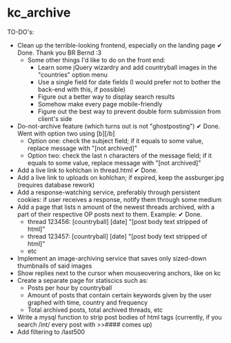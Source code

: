 # kc_archive
TO-DO's:
* Clean up the terrible-looking frontend, especially on the landing page ✔ Done. Thank you BR Bernd :3
    * Some other things I'd like to do on the front end:
        * Learn some jQuery wizardry and add countryball images in the "countries" option menu
        * Use a single field for date fields (I would prefer not to bother the back-end with this, if possible)
        * Figure out a better way to display search results
        * Somehow make every page mobile-friendly
        * Figure out the best way to prevent double form submission from client's side
* Do-not-archive feature (which turns out is not "ghostposting") ✔ Done. Went with option two using [b][/b]
   * Option one: check the subject field; if it equals to some value, replace message with "[not archived]"
   * Option two: check the last n characters of the message field; if it equals to some value, replace message with "[not archived]"
* Add a live link to kohlchan in thread.html ✔ Done.
* Add a live link to uploads on kohlchan; if expired, keep the assburger.jpg (requires database rework)
* Add a response-watching service, preferably through persistent cookies: if user receives a response, notify them through some medium
* Add a page that lists n amount of the newest threads archived, with a part of their respective OP posts next to them. Example: ✔ Done.
    * thread 123456: [countryball] [date] "[post body text stripped of html]"
    * thread 123457: [countryball] [date] "[post body text stripped of html]"
    * etc
* Implement an image-archiving service that saves only sized-down thumbnails of said images
* Show replies next to the cursor when mouseovering anchors, like on kc
* Create a separate page for statiscics such as:
    * Posts per hour by countryball
    * Amount of posts that contain certain keywords given by the user graphed with time, country and frequency
    * Total archived posts, total archived threads, etc
* Write a mysql function to strip post bodies of html tags (currently, if you search /int/ every post with >>#### comes up)
* Add filtering to /last500
